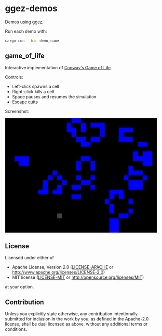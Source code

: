 # ggez-demos

Demos using [ggez](http://ggez.rs/).

Run each demo with:

```sh
cargo run --bin demo_name
```

## game_of_life

Interactive implementation of [Conway's Game of Life](https://en.wikipedia.org/wiki/Conway's_Game_of_Life).

Controls:

- Left-click spawns a cell
- Right-click kills a cell
- Space pauses and resumes the simulation
- Escape quits

Screenshot:

![screenshot](images/game_of_life.png)

## License

Licensed under either of

- Apache License, Version 2.0
  ([LICENSE-APACHE](LICENSE-APACHE) or http://www.apache.org/licenses/LICENSE-2.0)
- MIT license
  ([LICENSE-MIT](LICENSE-MIT) or http://opensource.org/licenses/MIT)

at your option.

## Contribution

Unless you explicitly state otherwise, any contribution intentionally submitted
for inclusion in the work by you, as defined in the Apache-2.0 license, shall be
dual licensed as above, without any additional terms or conditions.
